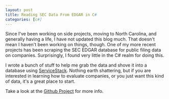 ```yaml
---
layout: post
title: Reading SEC Data From EDGAR in C#
categories: [c#]
---
```


Since I've been working on side projects, moving to North Carolina, and generally having a life, I have not updated this blog much. That doesn't mean
I haven't been working on things, though. One of my more recent projects has been scraping the SEC EDGAR database for
public filing data on companies. Surprisingly, I found very little in the C# realm for doing this.

I wrote a bunch of stuff to help me grab the data and shove it into a database using [ServiceStack](https://servicestack.net/). Nothing earth shattering, but if you are interested in learning how to
evaluate companies, or you just want this kind of data, it's a great place to start.

Take a look at the [Github Project](https://github.com/hross/stock-info-downloader) for more info.
